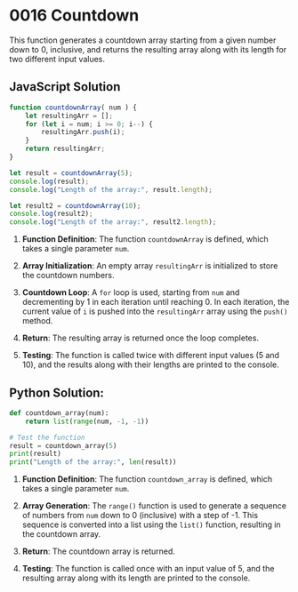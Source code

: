 # 0016 Countdown

This function generates a countdown array starting from a given number down to 0, inclusive, and returns the resulting array along with its length for two different input values.

## JavaScript Solution

```js
function countdownArray( num ) {
    let resultingArr = [];
    for (let i = num; i >= 0; i--) {
        resultingArr.push(i);
    }
    return resultingArr;
}

let result = countdownArray(5);
console.log(result);
console.log("Length of the array:", result.length);

let result2 = countdownArray(10);
console.log(result2);
console.log("Length of the array:", result2.length);
```

1. **Function Definition**:  The function `countdownArray` is defined, which takes a single parameter `num`.

2. **Array Initialization**: An empty array `resultingArr` is initialized to store the countdown numbers.

3. **Countdown Loop**: A `for` loop is used, starting from `num` and decrementing by 1 in each iteration until reaching 0. In each iteration, the current value of `i` is pushed into the `resultingArr` array using the `push()` method.

4. **Return**: The resulting array is returned once the loop completes.

5. **Testing**: The function is called twice with different input values (5 and 10), and the results along with their lengths are printed to the console.


## Python Solution:

```python
def countdown_array(num):
    return list(range(num, -1, -1))

# Test the function
result = countdown_array(5)
print(result)
print("Length of the array:", len(result))
```

1. **Function Definition**:  The function `countdown_array` is defined, which takes a single parameter `num`.

2. **Array Generation**: The `range()` function is used to generate a sequence of numbers from `num` down to 0 (inclusive) with a step of -1. This sequence is converted into a list using the `list()` function, resulting in the countdown array.

3. **Return**: The countdown array is returned.

4. **Testing**: The function is called once with an input value of 5, and the resulting array along with its length are printed to the console.
